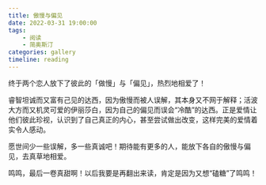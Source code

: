 ```yaml
---
title: 傲慢与偏见
date: 2022-03-31 19:00:00
tags:
    - 阅读
    - 简奥斯汀
categories: gallery
timeline: reading
---
```


终于两个恋人放下了彼此的「做慢」与「偏见」，热烈地相爱了！

睿智坦诚而又富有己见的达西，因为傲慢而被人误解，其本身又不网于解释；活波大方而又机灵可爱的伊丽莎白，因为自己的偏见而误会“冷酷”的达西。正是爱情让他们彼此珍视，认识到了自己真正的内心，甚至尝试做出改变，这样完美的爱情着实令人感动。

愿世间少一些误解，多一些真诚吧！期待能有更多的人，能放下各自的傲慢与偏见，去真草地相爱。

鸣鸣，最后一卷真甜啊！以后我要是再翻出来读，肯定是因为又想“磕糖”了鸣鸣！
